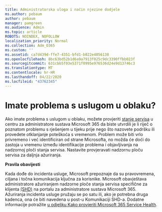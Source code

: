 ```yaml
---
title: Administratorska uloga i način njezine dodjele
ms.author: pebaum
author: pebaum
manager: pamgreen
ms.audience: Admin
ms.topic: article
ROBOTS: NOINDEX, NOFOLLOW
localization_priority: Normal
ms.collection: Adm_O365
ms.custom: ''
ms.assetid: ca7d439d-ffe7-4351-bfd1-b022e4056138
ms.openlocfilehash: 8bc63bd52b1d6a9a7913f025c9dc3390ffbb023f
ms.sourcegitcommit: 631cbb5f03e5371f0995e976536d24e9d13746c3
ms.translationtype: MT
ms.contentlocale: hr-HR
ms.lasthandoff: 04/22/2020
ms.locfileid: "43762345"
---
```

# <a name="experiencing-problems-with-a-cloud-service"></a>Imate problema s uslugom u oblaku?

Ako imate problema s uslugom u oblaku, možete provjeriti [stanje servisa](https://admin.microsoft.com/AdminPortal/Home#/servicehealth) u centru za administratore sustava Microsoft 365 da biste utvrdili je li riječ o poznatom problemu s rješenjem u tijeku prije nego što nazovete podršku ili provedete otklanjanje poteškoća s vremenom. Problem može biti vrlo privremeno i već identificiran od strane Microsofta, no možda će doći do zastoja u vremenu između identifikacije problema i objavljivanja na nadzornoj ploči stanja servisa. Nastavite provjeravati nadzornu ploču servisa za daljnja ažuriranja.

**Pravila obavijesti**

Kada dođe do incidenta usluge, Microsoft prepoznaje da su pravovremena, ciljana i točna komunikacija ključna za korisnike. Microsoft obavještava administratore ažuriranjem nadzorne ploče stanja servisa specifične za klijenta [(SHD)](https://admin.microsoft.com/AdminPortal/Home#/servicehealth) na portalu za administratore sustava Microsoft 365. Ažuriranja incidenta usluge pružaju se po satu ili, ako je potrebna druga kadenca, ona će biti navedena u post-u Komunikaciji SHD-a. Dodatne informacije potražite [u odjeljku Kako provjeriti Microsoft 365 Service Health](https://docs.microsoft.com/office365/enterprise/view-service-health).

